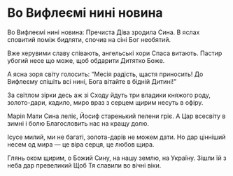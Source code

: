 Во Вифлеємі нині новина
================================================================

Во Вифлеємі нині новина:
Пречиста Діва зродила Сина.
В яслах сповитий поміж бидляти,
спочив на сіні Бог необятий.

Вже херувими славу співають,
ангельські хори Спаса витають.
Пастир убогий несе що може,
щоб обдарити Дитятко Боже.

А ясна зоря світу голосить:
<q>Месія радість, щастя приносить!
До Вифлеєму спішіть всі нині,
Бога вітайте в бідній Дитині!</q>

За світлом зірки десь аж зі Сходу
йдуть три владики княжого роду,
золото-дари, кадило, миро
враз з серцем щирим несуть в офіру.

Марія Мати Сина леліє,
Йосиф старенький пелени гріє.
А Цар всесвіту в зимні і болю
Благословить нас на кращу долю.

Ісусе милий, ми не багаті,
золота-дарів не можем дати.
Но дар цінніший несем од мира —
це віра серця, це любов щира.

Глянь оком щирим, о Божий Сину,
на нашу землю, на Україну.
Зішли їй з неба дар превеликий
Щоб Тя славили во вічні віки.
